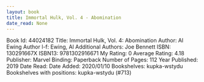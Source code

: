 ```yaml
---
layout: book
title: Immortal Hulk, Vol. 4 - Abomination
date_read: None
---
```


Book Id: 44024182
Title: Immortal Hulk, Vol. 4: Abomination
Author: Al Ewing
Author l-f: Ewing, Al
Additional Authors: Joe Bennett
ISBN: 130291667X
ISBN13: 9781302916671
My Rating: 0
Average Rating: 4.18
Publisher: Marvel
Binding: Paperback
Number of Pages: 112
Year Published: 2019
Date Read: 
Date Added: 2020/01/10
Bookshelves: kupka-wstydu
Bookshelves with positions: kupka-wstydu (#713)

